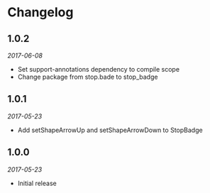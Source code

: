 # Changelog

## 1.0.2

_2017-06-08_

 *  Set support-annotations dependency to compile scope
 *  Change package from stop.bade to stop_badge

## 1.0.1

_2017-05-23_

 *  Add setShapeArrowUp and setShapeArrowDown to StopBadge

## 1.0.0

_2017-05-23_

 * Initial release